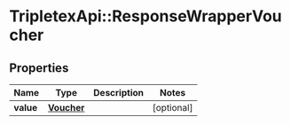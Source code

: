 # TripletexApi::ResponseWrapperVoucher

## Properties
Name | Type | Description | Notes
------------ | ------------- | ------------- | -------------
**value** | [**Voucher**](Voucher.md) |  | [optional] 


